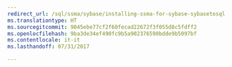 ```yaml
---
redirect_url: /sql/ssma/sybase/installing-ssma-for-sybase-sybasetosql
ms.translationtype: HT
ms.sourcegitcommit: 9045ebe77cf2f60fecad22672f3f055d8c5fdff2
ms.openlocfilehash: 9ba3de34ef490fc9b5a902376590bdde9b5097bf
ms.contentlocale: it-it
ms.lasthandoff: 07/31/2017

---
```


